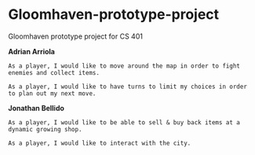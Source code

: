 # Gloomhaven-prototype-project
Gloomhaven prototype project for CS 401

**Adrian Arriola**

    As a player, I would like to move around the map in order to fight enemies and collect items.
              
    As a player, I would like to have turns to limit my choices in order to plan out my next move.
    
**Jonathan Bellido**

    As a player, I would like to be able to sell & buy back items at a dynamic growing shop.
              
    As a player, I would like to interact with the city.
